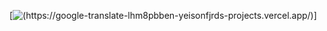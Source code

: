 
[![(https://google-translate-lhm8pbben-yeisonfjrds-projects.vercel.app/)](https://github.com/user-attachments/assets/37ee54ef-1768-4175-b0f1-c7edfc078d14)]
